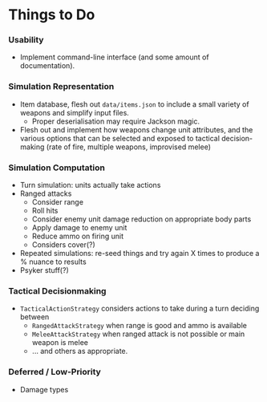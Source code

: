 # Things to Do

### Usability

* Implement command-line interface (and some amount of documentation).


### Simulation Representation

* Item database, flesh out `data/items.json` to include a small variety of weapons and simplify input files.
    * Proper deserialisation may require Jackson magic.
* Flesh out and implement how weapons change unit attributes, and the various options that can be selected and exposed to tactical decision-making (rate of fire, multiple weapons, improvised melee)


### Simulation Computation

* Turn simulation: units actually take actions
* Ranged attacks
    * Consider range
    * Roll hits
    * Consider enemy unit damage reduction on appropriate body parts
    * Apply damage to enemy unit
    * Reduce ammo on firing unit
    * Considers cover(?)
* Repeated simulations: re-seed things and try again X times to produce a % nuance to results
* Psyker stuff(?)


### Tactical Decisionmaking

* `TacticalActionStrategy` considers actions to take during a turn deciding between
    * `RangedAttackStrategy` when range is good and ammo is available
    * `MeleeAttackStrategy` when ranged attack is not possible or main weapon is melee
    * ... and others as appropriate.
    
### Deferred / Low-Priority

* Damage types